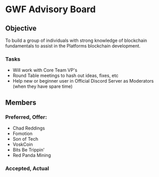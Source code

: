 # GWF Advisory Board 

## Objective

To build a group of individuals with strong knowledge of blockchain fundamentals to assist in the Platforms blockchain development.

### Tasks

- Will work with Core Team VP's
- Round Table meetings to hash out ideas, fixes, etc
- Help new or beginner user in Official Discord Server as Moderators (when they have spare time)

## Members

### Preferred, Offer:
- Chad Reddings
- Fomotion
- Son of Tech
- VoskCoin
- Bits Be Trippin'
- Red Panda Mining


### Accepted, Actual